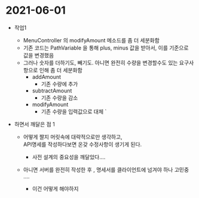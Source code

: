 # 2021-06-01

* 작업1 
  * MenuController 의  modifyAmount 메소드를 좀 더 세분화함  
  * 기존 코드는 PathVariable 을 통해  plus, minus 값을 받아서, 이를 기준으로  값을 변경했음  
  * 그러나 숫자를 더하기도, 빼기도. 아니면 완전히 수량을 변경할수도  있는 요구사항으로 인해 좀 더 세분화함
    * addAmount
      * 기존 수량에 추가
    * subtractAmount
      * 기존 수량을 감소
    * modifyAmount
      * 기존 수량을 입력값으로 대체 \` 





* 하면서 깨달은 점  1 
  * 어떻게 짤지 머릿속에 대략적으로만 생각하고,   
    API명세를 작성하다보면 온갖 수정사항이 생기게 된다.

    * 사전 설계의 중요성을 깨달았다....  

  * 아니면 서버를 완전히 작성한 후 , 명세서를 클라이언트에 넘겨야 하나 고민중 .... 
    * 이건 어떻게 해야하지  

